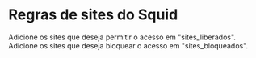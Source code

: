 # Regras de sites do Squid

Adicione os sites que deseja permitir o acesso em "sites_liberados".
Adicione os sites que deseja bloquear o acesso em "sites_bloqueados".
